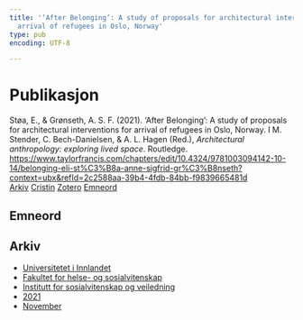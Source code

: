 ```yaml
---
title: '‘After Belonging’: A study of proposals for architectural interventions for
  arrival of refugees in Oslo, Norway'
type: pub
encoding: UTF-8

---
```

<h1>Publikasjon</h1>
<article id="csl-bib-container-DBF5BUP7" class="csl-bib-container">
  <div class="csl-bib-body"> <div class="csl-entry">Støa, E., &#38; Grønseth, A. S. F. (2021). ‘After Belonging’: A study of proposals for architectural interventions for arrival of refugees in Oslo, Norway. I M. Stender, C. Bech-Danielsen, &#38; A. L. Hagen (Red.), <i>Architectural anthropology: exploring lived space</i>. Routledge. <a href="https://www.taylorfrancis.com/chapters/edit/10.4324/9781003094142-10-14/belonging-eli-st%C3%B8a-anne-sigfrid-gr%C3%B8nseth?context=ubx&#38;refId=2c2588aa-39b4-4fdb-84bb-f9839665481d">https://www.taylorfrancis.com/chapters/edit/10.4324/9781003094142-10-14/belonging-eli-st%C3%B8a-anne-sigfrid-gr%C3%B8nseth?context=ubx&#38;refId=2c2588aa-39b4-4fdb-84bb-f9839665481d</a></div> </div>
  <div class="csl-bib-buttons">
    <a href="#taxonomy-article-DBF5BUP7" alt="archive" class="csl-bib-button">Arkiv</a>
    <a href="https://app.cristin.no/results/show.jsf?id=1956041" alt="Cristin" class="csl-bib-button">Cristin</a>
    <a href="http://zotero.org/groups/5881554/items/DBF5BUP7" alt="Zotero" class="csl-bib-button">Zotero</a>
    <a href="#keywords-article-DBF5BUP7" alt="keywords" class="csl-bib-button">Emneord</a>
  </div>
  <div id="csl-bib-meta-container-DBF5BUP7"></div>
</article>
<div id="csl-bib-meta-DBF5BUP7" class="csl-bib-meta">
  <article id="keywords-article-DBF5BUP7" class="keywords-article">
    <h1>Emneord</h1>
    
  </article>
  <article id="taxonomy-article-DBF5BUP7" class="taxonomy-article">
    <h1>Arkiv</h1>
    <ul>
      <li>
        <a href="/nn/archive/?key=3DCRN523">Universitetet i Innlandet</a>
      </li>
      <li>
        <a href="/nn/archive/?key=IDKFS3MX">Fakultet for helse- og sosialvitenskap</a>
      </li>
      <li>
        <a href="/nn/archive/?key=CU4VFGCV">Institutt for sosialvitenskap og veiledning</a>
      </li>
      <li>
        <a href="/nn/archive/?key=2C96K84E">2021</a>
      </li>
      <li>
        <a href="/nn/archive/?key=HEXJVBL8">November</a>
      </li>
    </ul>
  </article>
</div>
